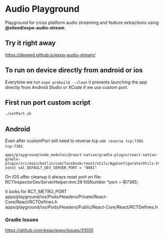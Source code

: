 # Audio Playground

Playground for cross platform audio streaming and feature extractions using **@siteed/expo-audio-stream**.

## Try it right away

https://deeeed.github.io/expo-audio-stream/


## To run on device directly from android or ios

Everytime we run `expo prebuild --clean` it prevents launching the app directly from Android Studio or XCode if we use custom port. 


## First run port custom script
```bash
./setPort.sh
```

## Android
Even after customPort still need to reverse tcp `adb reverse tcp:7365 tcp:7365`.


```
apps/playground/node_modules/@react-native/gradle-plugin/react-native-gradle-plugin/src/main/kotlin/com/facebook/react/utils/AgpConfiguratorUtils.kt
const val DEFAULT_DEV_SERVER_PORT = "8081"
```

On IOS after cleanup it always reset port on file:
RCTInspectorDevServerHelper.mm:26
NSNumber *port = @7365;

It looks for RCT_METRO_PORT
apps/playground/ios/Pods/Headers/Private/React-Core/React/RCTDefines.h
apps/playground/ios/Pods/Headers/Public/React-Core/React/RCTDefines.h



### Gradle Issues 
https://github.com/expo/expo/issues/31005
